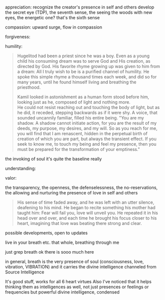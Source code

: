 
appreciation:
recognize the creator's presence in self and others
develop the secret eye (TDP), the seventh sense, the seeing the woods with new eyes, the energetic one? that's the sixth sense

compassion:
upward surge, flow in compassion

forgiveness:

humility:
> Hugelitod had been a priest since he was a boy. Even as a young child his consuming dream was to serve God and His creation, as directed by God. His favorite rhyme growing up was given to him from a dream: All I truly wish to be is a purified channel of humility. He spoke this simple rhyme a thousand times each week, and did so for many years, until he found himself living and breathing the priesthood.
>
> Kamil looked in astonishment as a human form stood before him, looking just as he, composed of light and nothing more.  
> He could not resist reaching out and touching the body of light, but as he did, it receded, stepping backwards as if it were shy. A voice, that sounded uncannily familiar, filled his entire being. "You are my shadow. A shadow cannot initiate action, for you are the result of my deeds, my purpose, my desires, and my will. So as you reach for me, you will find that I am renascent, hidden in the perpetual birth of creation of which you are part, but always the transient effect. If you seek to know me, to touch my being and feel my presence, then you must be prepared for the transformation of your emptiness."

the invoking of soul
it's quite the baseline really

understanding:

valor:

the transparency, the openness, the defenselessness, the no-reservations, the allowing and nurturing the presence of love in self and others

> His sense of time faded away, and he was left with an utter silence, deafening to his mind. He began to recite something his mother had taught him: Fear will fail you, love will unveil you. He repeated it in his head over and over, and each time he brought his focus closer to his heart, imagining that love was beating there strong and clear.

possible developments, open to updates


live in your breath etc.
that whole, breathing through me

just grep breath ok
there is sooo much here

in general, breath is the very presence of soul (consciousness, love, vibration, VIBRATION)
and it carries the divine intelligence channeled from Source Intelligence


It's good stuff, works for all 6 heart virtues
Also I've noticed that it helps thinking them as intelligences as well, not just presences or feelings or frequencies
but powerful divine intelligence, condensed